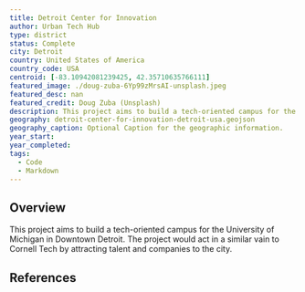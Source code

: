 ```yaml
---
title: Detroit Center for Innovation
author: Urban Tech Hub
type: district
status: Complete
city: Detroit
country: United States of America
country_code: USA
centroid: [-83.10942081239425, 42.35710635766111]
featured_image: ./doug-zuba-6Yp99zMrsAI-unsplash.jpeg
featured_desc: nan
featured_credit: Doug Zuba (Unsplash)
description: This project aims to build a tech-oriented campus for the University of Michigan in Downtown Detroit. The project would act in a similar vain to Cornell Tech by attracting talent and companies to the city.
geography: detroit-center-for-innovation-detroit-usa.geojson
geography_caption: Optional Caption for the geographic information.
year_start:
year_completed:
tags:
  - Code
  - Markdown
---
```


## Overview

This project aims to build a tech-oriented campus for the University of Michigan in Downtown Detroit. The project would act in a similar vain to Cornell Tech by attracting talent and companies to the city.

## References
